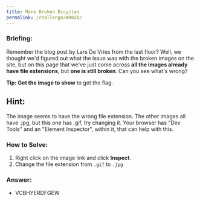 ```yaml
---
title: More Broken Bicycles
permalink: /challenge/W0020/
---
```


### Briefing: 
Remember the blog post by Lars De Vries from the last floor? Well, we thought we'd figured out what the issue was with the broken images on the site, but on this page that we've just come across **all the images already have file extensions**, but **one is still broken**. Can you see what's wrong?

**Tip:** **Get the image to show** to get the flag.

## Hint:
The image seems to have the wrong file extension. The other images all have .jpg, but this one has .gif, try changing it. Your browser has "Dev Tools" and an "Element Inspector", within it, that can help with this.

### How to Solve: 
1. Right click on the image link and click **Inspect**.
2. Change the file extension from `.gif` to `.jpg`

### Answer:
- VCBHYERDFGEW